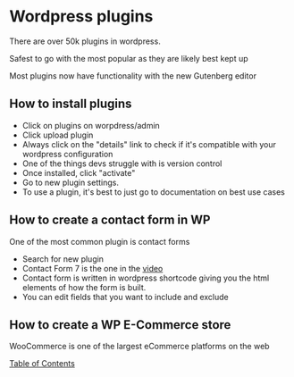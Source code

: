 # Wordpress plugins

There are over 50k plugins in wordpress.

Safest to go with the most popular as they are likely best kept up

Most plugins now have functionality with the new Gutenberg editor

## How to install plugins

- Click on plugins on worpdress/admin
- Click upload plugin
- Always click on the "details" link to check if it's compatible with your wordpress configuration
- One of the things devs struggle with is version control
- Once installed, click "activate"
- Go to new plugin settings. 
- To use a plugin, it's best to just go to documentation on best use cases

## How to create a contact form in WP

One of the most common plugin is contact forms
- Search for new plugin 
- Contact Form 7 is the one in the [video](https://www.ostraining.com/class/plugins/contact/)
- Contact form is written in wordpress shortcode giving you the html elements of how the form is built. 
- You can edit fields that you want to include and exclude

## How to create a WP E-Commerce store

WooCommerce is one of the largest eCommerce platforms on the web


[Table of Contents](../../index.md)
